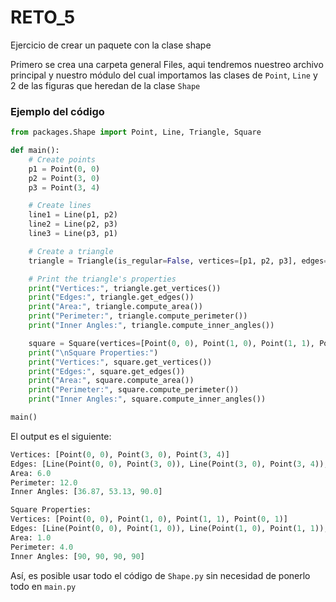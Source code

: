 # RETO_5
Ejercicio de crear un paquete con la clase shape

Primero se crea una carpeta general Files, aqui tendremos nuestreo archivo principal y nuestro módulo del cual importamos las clases de ```Point```, ```Line``` y 2 de las figuras que heredan de la clase ```Shape```

### Ejemplo del código

```python
from packages.Shape import Point, Line, Triangle, Square

def main():
    # Create points
    p1 = Point(0, 0)
    p2 = Point(3, 0)
    p3 = Point(3, 4)

    # Create lines
    line1 = Line(p1, p2)
    line2 = Line(p2, p3)
    line3 = Line(p3, p1)

    # Create a triangle
    triangle = Triangle(is_regular=False, vertices=[p1, p2, p3], edges=[line1, line2, line3])

    # Print the triangle's properties
    print("Vertices:", triangle.get_vertices())
    print("Edges:", triangle.get_edges())
    print("Area:", triangle.compute_area())
    print("Perimeter:", triangle.compute_perimeter())
    print("Inner Angles:", triangle.compute_inner_angles())

    square = Square(vertices=[Point(0, 0), Point(1, 0), Point(1, 1), Point(0, 1)])
    print("\nSquare Properties:")
    print("Vertices:", square.get_vertices())
    print("Edges:", square.get_edges())
    print("Area:", square.compute_area())
    print("Perimeter:", square.compute_perimeter())
    print("Inner Angles:", square.compute_inner_angles())

main()
```
El output es el siguiente:
```Python
Vertices: [Point(0, 0), Point(3, 0), Point(3, 4)]
Edges: [Line(Point(0, 0), Point(3, 0)), Line(Point(3, 0), Point(3, 4)), Line(Point(3, 4), Point(0, 0))]
Area: 6.0
Perimeter: 12.0
Inner Angles: [36.87, 53.13, 90.0]

Square Properties:
Vertices: [Point(0, 0), Point(1, 0), Point(1, 1), Point(0, 1)]
Edges: [Line(Point(0, 0), Point(1, 0)), Line(Point(1, 0), Point(1, 1)), Line(Point(1, 1), Point(0, 1)), Line(Point(0, 1), Point(0, 0))]
Area: 1.0
Perimeter: 4.0
Inner Angles: [90, 90, 90, 90]
```

Así, es posible usar todo el código de ```Shape.py``` sin necesidad de ponerlo todo en ```main.py```
